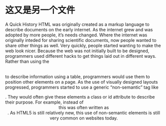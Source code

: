 # 这又是另一个文件

A Quick History
HTML was originally created as a markup language to describe documents on the early internet. As the internet grew and was adopted by more people, it’s needs changed. Where the internet was originally inteded for sharing scientific documents, now people wanted to share other things as well. Very quickly, people started wanting to make the web look nicer. Because the web was not initially built to be designed, programmers used different hacks to get things laid out in different ways. Rather than using the <table></table> to describe information using a table, programmers would use them to position other elements on a page. As the use of visually designed layouts progressed, programmers started to use a generic “non-semantic” tag like <div>. They would often give these elements a class or id attribute to describe their purpose. For example, instead of <header> this was often written as <div class="header">. As HTML5 is still relatively new, this use of non-semantic elements is still very common on websites today.